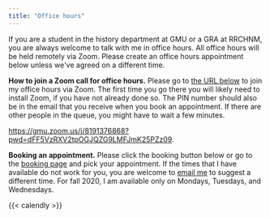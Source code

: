 ```yaml
---
title: "Office hours"
---
```


If you are a student in the history department at GMU or a GRA at RRCHNM, you are always welcome to talk with me in office hours. All office hours will be held remotely via Zoom. Please create an office hours appointment below unless we've agreed on a different time. 

**How to join a Zoom call for office hours.** Please go to [the URL below](https://gmu.zoom.us/j/8191376868?pwd=dFF5VzRXV2tpOGJQZG9LMFJmK25PZz09) to join my office hours via Zoom. The first time you go there you will likely need to install Zoom, if you have not already done so. The PIN number should also be in the email that you receive when you book an appointment. If there are other people in the queue, you might have to wait a few minutes.

<https://gmu.zoom.us/j/8191376868?pwd=dFF5VzRXV2tpOGJQZG9LMFJmK25PZz09>. 

**Booking an appointment.** Please click the booking button below or go to the [booking page](https://calendly.com/lincolnmullen/office-hours/) and pick your appointment. If the times that I have available do not work for you, you are welcome to [email me](mailto:lincoln@lincolnmullen.com) to suggest a different time. For fall 2020, I am available only on Mondays, Tuesdays, and Wednesdays.

{{< calendly >}}
